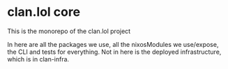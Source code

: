 # clan.lol core

This is the monorepo of the clan.lol project

In here are all the packages we use, all the nixosModules we use/expose, the CLI and tests for everything.
Not in here is the deployed infrastructure, which is in clan-infra.